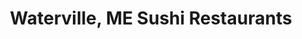 ---
layout: city
title: Waterville, ME Sushi Restaurants
permalink: /maine/waterville/
stateAbbr: ME
stateName: Maine
cityName: Waterville
---